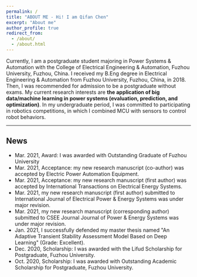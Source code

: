 ```yaml
---
permalink: /
title: "ABOUT ME - Hi! I am Qifan Chen"
excerpt: "About me"
author_profile: true
redirect_from: 
  - /about/
  - /about.html
---
```


Currently, I am a postgraduate student majoring in Power Systems & Automation with the College of Electrical Engineering & Automation, Fuzhou University, Fuzhou, China.
I received my B.Eng degree in Electrical Engineering & Automation from Fuzhou University, Fuzhou, China, in 2018.
Then, I was recommended for admission to be a postgraduate without exams.
My current research interests are **the application of big data/machine learning in power systems (evaluation, prediction, and optimization)**.
In my undergraduate period, I was committed to participating in robotics competitions, in which I combined MCU with sensors to control robot behaviors.

---

## News

* Mar. 2021, Award: I was awarded with Outstanding Graduate of Fuzhou University
* Mar. 2021, Acceptance: my new research manuscript (co-author) was accepted by Electric Power Automation Equipment.
* Mar. 2021, Acceptance: my new research manuscript (first author) was accepted by International Transactions on Electrical Energy Systems.
* Mar. 2021, my new research manuscript (first author) submitted to International Journal of Electrical Power & Energy Systems was under major revision.
* Mar. 2021, my new research manuscript (corresponding author) submitted to CSEE Journal Journal of Power & Energy Systems was under major revision.
* Jan. 2021, I successfully defended my master thesis named "An Adaptive Transient Stability Assessment Model Based on Deep Learning" (Grade: Excellent).
* Dec. 2020, Scholarship: I was awarded with the Lifud Scholarship for Postgraduate, Fuzhou University.
* Oct. 2020, Scholarship: I was awarded with Outstanding Academic Scholarship for Postgraduate, Fuzhou University.

